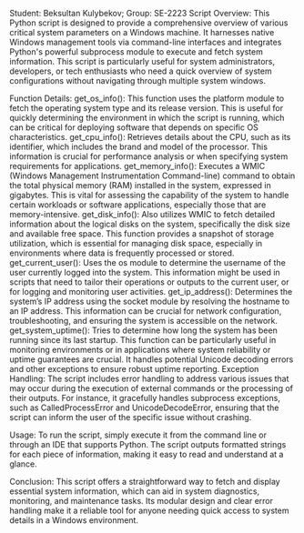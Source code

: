 Student: Beksultan Kulybekov; Group: SE-2223
Script Overview:
This Python script is designed to provide a comprehensive overview of various critical system parameters on a Windows machine. It harnesses native Windows management tools via command-line interfaces and integrates Python's powerful subprocess module to execute and fetch system information. This script is particularly useful for system administrators, developers, or tech enthusiasts who need a quick overview of system configurations without navigating through multiple system windows.

Function Details:
get_os_info(): This function uses the platform module to fetch the operating system type and its release version. This is useful for quickly determining the environment in which the script is running, which can be critical for deploying software that depends on specific OS characteristics.
get_cpu_info(): Retrieves details about the CPU, such as its identifier, which includes the brand and model of the processor. This information is crucial for performance analysis or when specifying system requirements for applications.
get_memory_info(): Executes a WMIC (Windows Management Instrumentation Command-line) command to obtain the total physical memory (RAM) installed in the system, expressed in gigabytes. This is vital for assessing the capability of the system to handle certain workloads or software applications, especially those that are memory-intensive.
get_disk_info(): Also utilizes WMIC to fetch detailed information about the logical disks on the system, specifically the disk size and available free space. This function provides a snapshot of storage utilization, which is essential for managing disk space, especially in environments where data is frequently processed or stored.
get_current_user(): Uses the os module to determine the username of the user currently logged into the system. This information might be used in scripts that need to tailor their operations or outputs to the current user, or for logging and monitoring user activities.
get_ip_address(): Determines the system’s IP address using the socket module by resolving the hostname to an IP address. This information can be crucial for network configuration, troubleshooting, and ensuring the system is accessible on the network.
get_system_uptime(): Tries to determine how long the system has been running since its last startup. This function can be particularly useful in monitoring environments or in applications where system reliability or uptime guarantees are crucial. It handles potential Unicode decoding errors and other exceptions to ensure robust uptime reporting.
Exception Handling:
The script includes error handling to address various issues that may occur during the execution of external commands or the processing of their outputs. For instance, it gracefully handles subprocess exceptions, such as CalledProcessError and UnicodeDecodeError, ensuring that the script can inform the user of the specific issue without crashing.

Usage:
To run the script, simply execute it from the command line or through an IDE that supports Python. The script outputs formatted strings for each piece of information, making it easy to read and understand at a glance.

Conclusion:
This script offers a straightforward way to fetch and display essential system information, which can aid in system diagnostics, monitoring, and maintenance tasks. Its modular design and clear error handling make it a reliable tool for anyone needing quick access to system details in a Windows environment.
